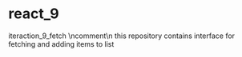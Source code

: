 # react_9
iteraction_9_fetch \ncomment\n this repository contains interface for fetching and adding items to list
